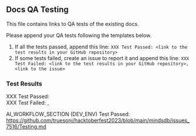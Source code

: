 ## Docs QA Testing

This file contains links to QA tests of the existing docs.

Please append your QA tests following the templates below.

1. If all the tests passed, append this line: `XXX Test Passed: <link to the test results in your GitHub repository>`
2. If some tests failed, create an issue to report it and append this line: `XXX Test Failed: <link to the test results in your GitHub repository>, <link to the issue>`

### Test Results

XXX Test Passed: <link to the test results in your GitHub repository>
</br>
XXX Test Failed: <link to the test results in your GitHub repository>, <link to the issue>
</br>

AI_WORKFLOW_SECTION (DEV_ENV) Test Passed: https://github.com/truesoni/hacktoberfest2023/blob/main/mindsdb/issues_7516/Testing.md

